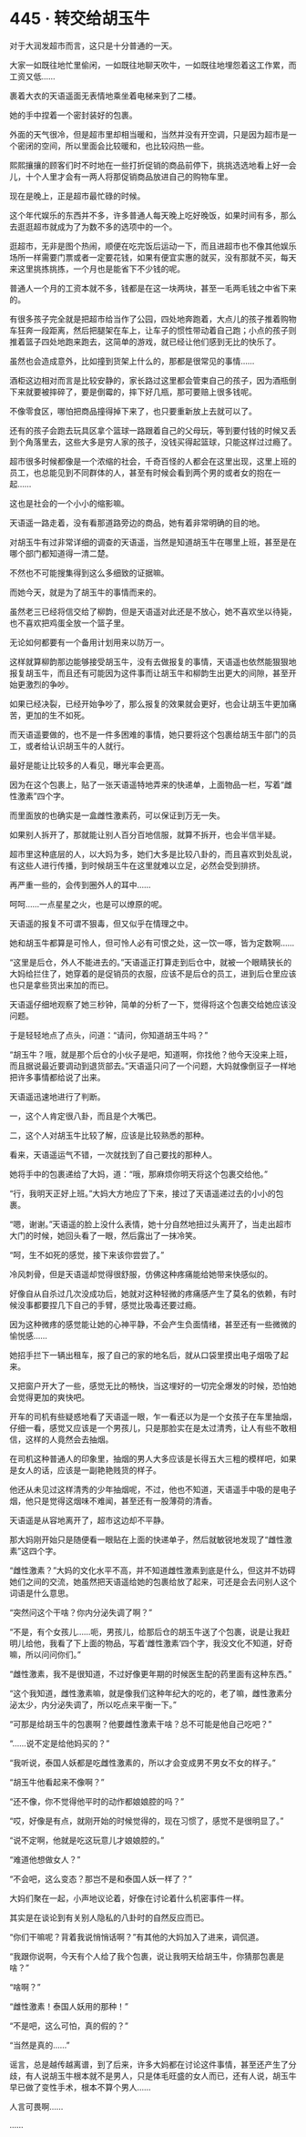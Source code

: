 # 445 · 转交给胡玉牛

对于大润发超市而言，这只是十分普通的一天。

大家一如既往地忙里偷闲，一如既往地聊天吹牛，一如既往地埋怨着这工作累，而工资又低……

裹着大衣的天语遥面无表情地乘坐着电梯来到了二楼。

她的手中捏着一个密封装好的包裹。

外面的天气很冷，但是超市里却相当暖和，当然并没有开空调，只是因为超市是一个密闭的空间，所以里面会比较暖和，也比较闷热一些。

熙熙攘攘的顾客们时不时地在一些打折促销的商品前停下，挑挑选选地看上好一会儿，十个人里才会有一两人将那促销商品放进自己的购物车里。

现在是晚上，正是超市最忙碌的时候。

这个年代娱乐的东西并不多，许多普通人每天晚上吃好晚饭，如果时间有多，那么去逛逛超市就成为了为数不多的选项中的一个。

逛超市，无非是图个热闹，顺便在吃完饭后运动一下，而且进超市也不像其他娱乐场所一样需要门票或者一定要花钱，如果有便宜实惠的就买，没有那就不买，每天来这里挑拣挑拣，一个月也是能省下不少钱的呢。

普通人一个月的工资本就不多，钱都是在这一块两块，甚至一毛两毛钱之中省下来的。

有很多孩子完全就是把超市给当作了公园，四处地奔跑着，大点儿的孩子推着购物车狂奔一段距离，然后把腿架在车上，让车子的惯性带动着自己跑；小点的孩子则推着篮子四处地跑来跑去，这简单的游戏，就已经让他们感到无比的快乐了。

虽然也会造成意外，比如撞到货架上什么的，那都是很常见的事情……

酒柜这边相对而言是比较安静的，家长路过这里都会管束自己的孩子，因为酒瓶倒下来就要被摔碎了，要是倒霉的，摔下好几瓶，那可要赔上很多钱呢。

不像零食区，哪怕把商品撞得掉下来了，也只要重新放上去就可以了。

还有的孩子会跑去玩具区拿个篮球一路跟着自己的父母玩，等到要付钱的时候又丢到个角落里去，这些大多是穷人家的孩子，没钱买得起篮球，只能这样过过瘾了。

超市很多时候都像是一个浓缩的社会，千奇百怪的人都会在这里出现，这里上班的员工，也总能见到不同群体的人，甚至有时候会看到两个男的或者女的抱在一起……

这也是社会的一个小小的缩影嘛。

天语遥一路走着，没有看那道路旁边的商品，她有着非常明确的目的地。

对胡玉牛有过非常详细的调查的天语遥，当然是知道胡玉牛在哪里上班，甚至是在哪个部门都知道得一清二楚。

不然也不可能搜集得到这么多细致的证据嘛。

而她今天，就是为了胡玉牛的事情而来的。

虽然老三已经将信交给了柳韵，但是天语遥对此还是不放心，她不喜欢坐以待毙，也不喜欢把鸡蛋全放一个篮子里。

无论如何都要有一个备用计划用来以防万一。

这样就算柳韵那边能够接受胡玉牛，没有去做报复的事情，天语遥也依然能狠狠地报复胡玉牛，而且还有可能因为这件事而让胡玉牛和柳韵生出更大的间隙，甚至开始更激烈的争吵。

如果已经决裂，已经开始争吵了，那么报复的效果就会更好，也会让胡玉牛更加痛苦，更加的生不如死。

而天语遥要做的，也不是一件多困难的事情，她只要将这个包裹给胡玉牛部门的员工，或者给认识胡玉牛的人就行。

最好是能让比较多的人看见，曝光率会更高。

因为在这个包裹上，贴了一张天语遥特地弄来的快递单，上面物品一栏，写着“雌性激素”四个字。

而里面放的也确实是一盒雌性激素药，可以保证到万无一失。

如果别人拆开了，那就能让别人百分百地信服，就算不拆开，也会半信半疑。

超市里这种底层的人，以大妈为多，她们大多是比较八卦的，而且喜欢到处乱说，有这些人进行传播，到时候胡玉牛在这里就难以立足，必然会受到排挤。

再严重一些的，会传到圈外人的耳中……

呵呵……一点星星之火，也是可以燎原的呢。

天语遥的报复不可谓不狠毒，但又似乎在情理之中。

她和胡玉牛都算是可怜人，但可怜人必有可恨之处，这一饮一啄，皆为定数啊……

“这里是后仓，外人不能进去的。”天语遥正打算走到后仓中，就被一个眼睛狭长的大妈给拦住了，她穿着的是促销员的衣服，应该不是后仓的员工，进到后仓里应该也只是拿些货出来加的而已。

天语遥仔细地观察了她三秒钟，简单的分析了一下，觉得将这个包裹交给她应该没问题。

于是轻轻地点了点头，问道：“请问，你知道胡玉牛吗？”

“胡玉牛？哦，就是那个后仓的小伙子是吧，知道啊，你找他？他今天没来上班，而且据说最近要调动到退货部去。”天语遥只问了一个问题，大妈就像倒豆子一样地把许多事情都给说了出来。

天语遥迅速地进行了判断。

一，这个人肯定很八卦，而且是个大嘴巴。

二，这个人对胡玉牛比较了解，应该是比较熟悉的那种。

看来，天语遥运气不错，一次就找到了自己要找的那种人。

她将手中的包裹递给了大妈，道：“哦，那麻烦你明天将这个包裹交给他。”

“行，我明天正好上班。”大妈大方地应了下来，接过了天语遥递过去的小小的包裹。

“嗯，谢谢。”天语遥的脸上没什么表情，她十分自然地扭过头离开了，当走出超市大门的时候，她回头看了一眼，然后露出了一抹冷笑。

“呵，生不如死的感觉，接下来该你尝尝了。”

冷风刺骨，但是天语遥却觉得很舒服，仿佛这种疼痛能给她带来快感似的。

好像自从自杀过几次没成功后，她就对这种轻微的疼痛感产生了莫名的依赖，有时候没事都要捏几下自己的手臂，感觉比吸毒还要过瘾。

因为这种微疼的感觉能让她的心神平静，不会产生负面情绪，甚至还有一些微微的愉悦感……

她招手拦下一辆出租车，报了自己的家的地名后，就从口袋里摸出电子烟吸了起来。

又把窗户开大了一些，感觉无比的畅快，当这埋好的一切完全爆发的时候，恐怕她会觉得更加的爽快吧。

开车的司机有些疑惑地看了天语遥一眼，乍一看还以为是一个女孩子在车里抽烟，仔细一看，感觉又应该是一个男孩儿，只是那脸实在是太过清秀，让人有些不敢相信，这样的人竟然会去抽烟。

在司机这种普通人的印象里，抽烟的男人大多应该是长得五大三粗的模样吧，如果是女人的话，应该是一副艳艳贱货的样子。

他还从未见过这样清秀的少年抽烟呢，不过，他也不知道，天语遥手中吸的是电子烟，他只是觉得这烟味不难闻，甚至还有一股薄荷的清香。

天语遥是从容地离开了，超市这边却不平静。

那大妈刚开始只是随便看一眼贴在上面的快递单子，然后就敏锐地发现了“雌性激素”这四个字。

“雌性激素？”大妈的文化水平不高，并不知道雌性激素到底是什么，但这并不妨碍她们之间的交流，她虽然把天语遥给她的包裹给放了起来，可还是会去问别人这个词语是什么意思。

“突然问这个干啥？你内分泌失调了啊？”

“不是，有个女孩儿……呃，男孩儿，给那后仓的胡玉牛送了个包裹，说是让我赶明儿给他，我看了下上面的物品，写着‘雌性激素’四个字，我没文化不知道，好奇嘛，所以问问你们。”

“雌性激素，我不是很知道，不过好像更年期的时候医生配的药里面有这种东西。”

“这个我知道，雌性激素嘛，就是像我们这种年纪大的吃的，老了嘛，雌性激素分泌太少，内分泌失调了，所以吃点来平衡一下。”

“可那是给胡玉牛的包裹啊？他要雌性激素干啥？总不可能是他自己吃吧？”

“……说不定是给他妈买的？”

“我听说，泰国人妖都是吃雌性激素的，所以才会变成男不男女不女的样子。”

“胡玉牛他看起来不像啊？”

“还不像，你不觉得他平时的动作都娘娘腔的吗？”

“哎，好像是有点，就刚开始的时候觉得的，现在习惯了，感觉不是很明显了。”

“说不定啊，他就是吃这玩意儿才娘娘腔的。”

“难道他想做女人？”

“不会吧，这么变态？那岂不是和泰国人妖一样了？”

大妈们聚在一起，小声地议论着，好像在讨论着什么机密事件一样。

其实是在谈论到有关别人隐私的八卦时的自然反应而已。

“你们干嘛呢？背着我说悄悄话啊？”有其他的大妈加入了进来，调侃道。

“我跟你说啊，今天有个人给了我个包裹，说让我明天给胡玉牛，你猜那包裹是啥？”

“啥啊？”

“雌性激素！泰国人妖用的那种！”

“不是吧，这么可怕，真的假的？”

“当然是真的……”

谣言，总是越传越离谱，到了后来，许多大妈都在讨论这件事情，甚至还产生了分歧，有人说胡玉牛根本就不是男人，只是体毛旺盛的女人而已，还有人说，胡玉牛早已做了变性手术，根本不算个男人……

人言可畏啊……

……
